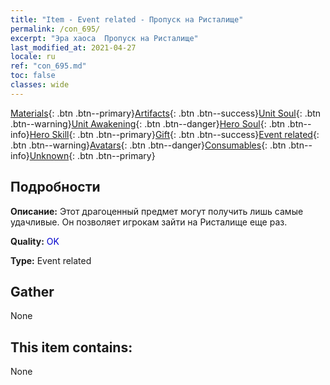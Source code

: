 ```yaml
---
title: "Item - Event related - Пропуск на Ристалище"
permalink: /con_695/
excerpt: "Эра хаоса  Пропуск на Ристалище"
last_modified_at: 2021-04-27
locale: ru
ref: "con_695.md"
toc: false
classes: wide
---
```

 [Materials](/ItemsRU/){: .btn .btn--primary}[Artifacts](/ItemsRU/Artifacts/){: .btn .btn--success}[Unit Soul](/ItemsRU/UnitSoul/){: .btn .btn--warning}[Unit Awakening](/ItemsRU/UnitAwakening/){: .btn .btn--danger}[Hero Soul](/ItemsRU/HeroSoul/){: .btn .btn--info}[Hero Skill](/ItemsRU/HeroSkill/){: .btn .btn--primary}[Gift](/ItemsRU/Gift/){: .btn .btn--success}[Event related](/ItemsRU/Events/){: .btn .btn--warning}[Avatars](/ItemsRU/Avatars/){: .btn .btn--danger}[Consumables](/ItemsRU/Consumables/){: .btn .btn--info}[Unknown](/ItemsRU/Unknown/){: .btn .btn--primary}

## Подробности
 **Описание:** Этот драгоценный предмет могут получить лишь самые удачливые. Он позволяет игрокам зайти на Ристалище еще раз.

 **Quality:** <span style="color: #0000CD">OK</span>

 **Type:** Event related

## Gather

  None

## This item contains:

  None

